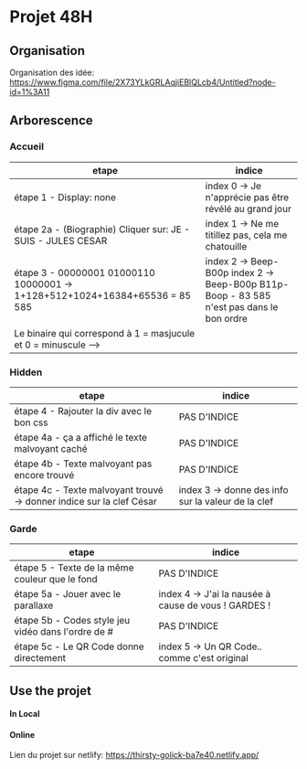 # Projet 48H 

## Organisation

<!-- Créer un tableau 'let hint' qui ressort des hint à la demande
en fonction de leur position dans le site. index = position

Plus gros travail = inventif pour les indices  -->


Organisation des idée: https://www.figma.com/file/2X73YLkGRLAqjiEBlQLcb4/Untitled?node-id=1%3A11 

## Arborescence

### Accueil 
| etape                                                                       | indice                                                                                    |
| --------------------------------------------------------------------------- | ----------------------------------------------------------------------------------------- |
| étape 1 - Display: none                                                     | index 0 -> Je n'apprécie pas être révélé au grand jour                                    |
| étape 2a - (Biographie) Cliquer sur: JE - SUIS - JULES CESAR                | index 1 -> Ne me titillez pas, cela me chatouille                                         |
| étape 3 - 00000001 01000110 10000001 -> 1+128+512+1024+16384+65536 = 85 585 | index 2 -> Beep-B00p  index 2 -> Beep-B00p B11p-Boop - 83 585 n'est pas dans le bon ordre |
| Le binaire qui correspond à 1 = masjucule et 0 = minuscule -->              |
   
        
### Hidden
| etape                                                                | indice                                              |
| -------------------------------------------------------------------- | --------------------------------------------------- |
| étape 4 - Rajouter la div avec le bon css                            | PAS D'INDICE                                        |
| étape 4a - ça a affiché le texte malvoyant caché                     | PAS D'INDICE                                        |
| étape 4b - Texte malvoyant pas encore trouvé                         | PAS D'INDICE                                        |
| étape 4c - Texte malvoyant trouvé -> donner indice sur la clef César | index 3 ->  donne des info sur la valeur de la clef |


### Garde
| etape                                              | indice                                               |
| -------------------------------------------------- | ---------------------------------------------------- |
| étape 5 - Texte de la même couleur que le fond     | PAS D'INDICE                                         |
| étape 5a - Jouer avec le parallaxe                 | index 4 -> J'ai la nausée à cause de vous ! GARDES ! |
| étape 5b - Codes style jeu vidéo dans l'ordre de # | PAS D'INDICE                                         |
| étape 5c - Le QR Code donne directement            | index 5 -> Un QR Code.. comme c'est original         |




## Use the projet 

#### In Local

#### Online
Lien du projet sur netlify:
    https://thirsty-golick-ba7e40.netlify.app/